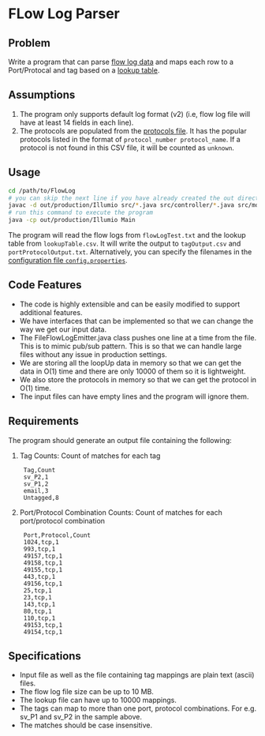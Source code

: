 # FLow Log Parser

## Problem

Write a program that can parse [flow log data](./flowLogTest.txt)
and maps each row to a Port/Protocal and tag based on a [lookup table](./lookupTable.csv).

## Assumptions

1. The program only supports default log format (v2) (i.e, flow log file will
   have at least 14 fields in each line).
2. The protocols are populated from the [protocols file](/protocols.txt). It has
   the popular protocols listed in the format of
   `protocol_number protocol_name`. If a protocol is not found in this CSV file,
   it will be counted as `unknown`.

## Usage

```bash
cd /path/to/FlowLog
# you can skip the next line if you have already created the out directory
javac -d out/production/Illumio src/*.java src/controller/*.java src/model/*.java
# run this command to execute the program
java -cp out/production/Illumio Main
```

The program will read the flow logs from `flowLogTest.txt` and the lookup table
from `lookupTable.csv`. It will write the output to `tagOutput.csv` and
`portProtocolOutput.txt`. Alternatively, you can specify the filenames in the
[configuration file `config.properties`](./config.properties).

## Code Features

- The code is highly extensible and can be easily modified to support additional features.
- We have interfaces that can be implemented so that we can change the way we get our input data.
- The FileFlowLogEmitter.java class pushes one line at a time from the file. This is to mimic pub/sub pattern. This is so that we can handle large files without any issue in production settings.
- We are storing all the loopUp data in memory so that we can get the data in O(1) time and there are only 10000 of them so it is lightweight.
- We also store the protocols in memory so that we can get the protocol in O(1) time.
- The input files can have empty lines and the program will ignore them.

## Requirements

The program should generate an output file containing the following:

1. Tag Counts: Count of matches for each tag

   ```
    Tag,Count
    sv_P2,1
    sv_P1,2
    email,3
    Untagged,8

   ```

2. Port/Protocol Combination Counts: Count of matches for each port/protocol
   combination

   ```
    Port,Protocol,Count
    1024,tcp,1
    993,tcp,1
    49157,tcp,1
    49158,tcp,1
    49155,tcp,1
    443,tcp,1
    49156,tcp,1
    25,tcp,1
    23,tcp,1
    143,tcp,1
    80,tcp,1
    110,tcp,1
    49153,tcp,1
    49154,tcp,1
   ```

## Specifications

- Input file as well as the file containing tag mappings are plain text (ascii)
  files.
- The flow log file size can be up to 10 MB.
- The lookup file can have up to 10000 mappings.
- The tags can map to more than one port, protocol combinations. For e.g. sv_P1
  and sv_P2 in the sample above.
- The matches should be case insensitive.